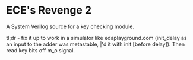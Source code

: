 ECE's Revenge 2
===============

A System Verilog source for a key checking module.

tl;dr - fix it up to work in a simulator like edaplayground.com (init_delay as an input to the adder was metastable, |'d it with init [before delay]). Then read key bits off m_o signal.
